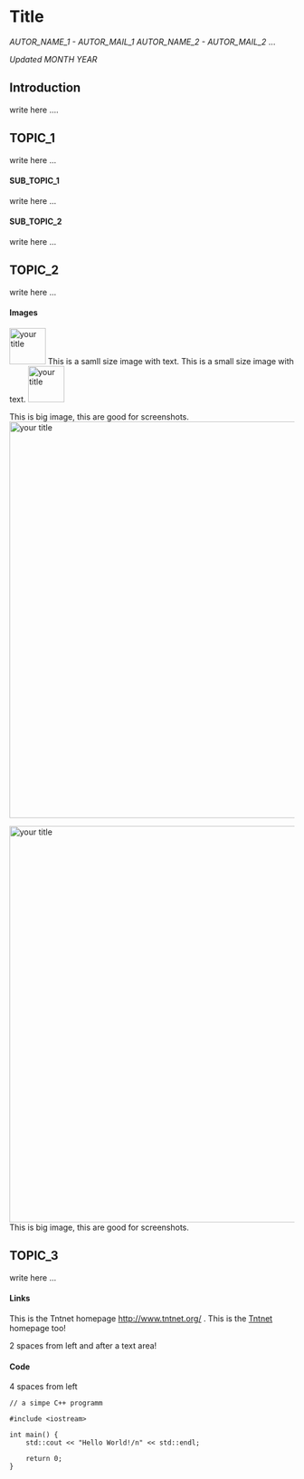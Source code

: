 Title
=====

*AUTOR_NAME_1 - AUTOR_MAIL_1*
*AUTOR_NAME_2 - AUTOR_MAIL_2*
...  

*Updated MONTH YEAR*

Introduction 
------------
write here ....

TOPIC_1
-------
write here ...

#### SUB_TOPIC_1
write here ...

#### SUB_TOPIC_2
write here ...

TOPIC_2
-------
write here ...

#### Images
<img src="/images/you_folder/img.png" title="your title" width="64" /> This is a samll size image with text.
This is a small size image with text. <img src="/images/you_folder/img.png" title="your title" width="64" /> 

This is big image, this are good for screenshots.
<img src="/images/you_folder/img.png" title="your title" width="700" />

<img src="/images/you_folder/img.png" title="your title" width="700" />
This is big image, this are good for screenshots.

TOPIC_3
-------

write here ...

#### Links
This is the Tntnet homepage <http://www.tntnet.org/> .
This is the [Tntnet] homepage too!

2 spaces from left and after a text area!

  [Tntnet]: http://www.tntnet.org

#### Code
4 spaces from left

    // a simpe C++ programm
    
    #include <iostream>
     
    int main() {
        std::cout << "Hello World!/n" << std::endl;
        
        return 0;
    }

